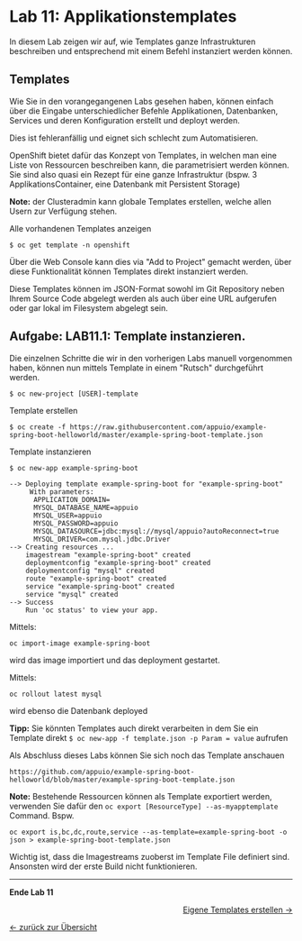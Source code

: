 # Lab 11: Applikationstemplates

In diesem Lab zeigen wir auf, wie Templates ganze Infrastrukturen beschreiben und entsprechend mit einem Befehl instanziert werden können.

## Templates

Wie Sie in den vorangegangenen Labs gesehen haben, können einfach über die Eingabe unterschiedlicher Befehle Applikationen, Datenbanken, Services und deren Konfiguration erstellt und deployt werden.

Dies ist fehleranfällig und eignet sich schlecht zum Automatisieren.

OpenShift bietet dafür das Konzept von Templates, in welchen man eine Liste von Ressourcen beschreiben kann, die parametrisiert werden können. Sie sind also quasi ein Rezept für eine ganze Infrastruktur (bspw. 3 ApplikationsContainer, eine Datenbank mit Persistent Storage)

**Note:** der Clusteradmin kann globale Templates erstellen, welche allen Usern zur Verfügung stehen.

Alle vorhandenen Templates anzeigen
```
$ oc get template -n openshift
```

Über die Web Console kann dies via "Add to Project" gemacht werden, über diese Funktionalität können Templates direkt instanziert werden.

Diese Templates können im JSON-Format sowohl im Git Repository neben Ihrem Source Code abgelegt werden als auch über eine URL aufgerufen oder gar lokal im Filesystem abgelegt sein.

## Aufgabe: LAB11.1: Template instanzieren.

Die einzelnen Schritte die wir in den vorherigen Labs manuell vorgenommen haben, können nun mittels Template in einem "Rutsch" durchgeführt werden.

```
$ oc new-project [USER]-template
```

Template erstellen

```
$ oc create -f https://raw.githubusercontent.com/appuio/example-spring-boot-helloworld/master/example-spring-boot-template.json
```

Template instanzieren

```
$ oc new-app example-spring-boot

--> Deploying template example-spring-boot for "example-spring-boot"
     With parameters:
      APPLICATION_DOMAIN=
      MYSQL_DATABASE_NAME=appuio
      MYSQL_USER=appuio
      MYSQL_PASSWORD=appuio
      MYSQL_DATASOURCE=jdbc:mysql://mysql/appuio?autoReconnect=true
      MYSQL_DRIVER=com.mysql.jdbc.Driver
--> Creating resources ...
    imagestream "example-spring-boot" created
    deploymentconfig "example-spring-boot" created
    deploymentconfig "mysql" created
    route "example-spring-boot" created
    service "example-spring-boot" created
    service "mysql" created
--> Success
    Run 'oc status' to view your app.

```

Mittels:
```
oc import-image example-spring-boot
```

wird das image importiert und das deployment gestartet.

Mittels:
```
oc rollout latest mysql
```
wird ebenso die Datenbank deployed

**Tipp:** Sie könnten Templates auch direkt verarbeiten in dem Sie ein Template direkt `$ oc new-app -f template.json -p Param = value` aufrufen

Als Abschluss dieses Labs können Sie sich noch das Template anschauen
```
https://github.com/appuio/example-spring-boot-helloworld/blob/master/example-spring-boot-template.json
```


**Note:** Bestehende Ressourcen können als Template exportiert werden, verwenden Sie dafür den `oc export [ResourceType] --as-myapptemplate` Command.
Bspw.

```
oc export is,bc,dc,route,service --as-template=example-spring-boot -o json > example-spring-boot-template.json
```

Wichtig ist, dass die Imagestreams zuoberst im Template File definiert sind. Ansonsten wird der erste Build nicht funktionieren.

---

**Ende Lab 11**

<div class="no-mkdocs">
<p width="100px" align="right"><a href="12_template_creation.md">Eigene Templates erstellen →</a></p>

[← zurück zur Übersicht](../README.md)
</div>
